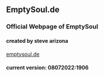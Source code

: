 ## EmptySoul.de
### Official Webpage of EmptySoul
#### created by steve arizona

[emptysoul.de](https://www.emptysoul.de)

#### current version: 08072022:1906
